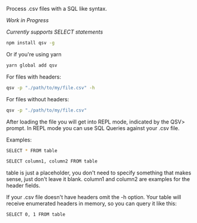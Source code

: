 Process .csv files with a SQL like syntax.

*Work in Progress*

*Currently supports SELECT statements*

```bash
npm install qsv -g
```

Or if you're using yarn
```bash
yarn global add qsv
```
For files with headers:
```bash
qsv -p "./path/to/my/file.csv" -h
```

For files without headers:
```bash
qsv -p "./path/to/my/file.csv"
```
After loading the file you will get into REPL mode, indicated by the QSV> prompt.
In REPL mode you can use SQL Queries against your .csv file.

Examples:

```bash
SELECT * FROM table
```

```bash
SELECT column1, column2 FROM table
```

table is just a placeholder, you don't need to specify something that makes sense, just don't leave it blank.
column1 and column2 are examples for the header fields.

If your .csv file doesn't have headers omit the -h option.
Your table will receive enumerated headers in memory, so you can query it like this:

```bash
SELECT 0, 1 FROM table
```

